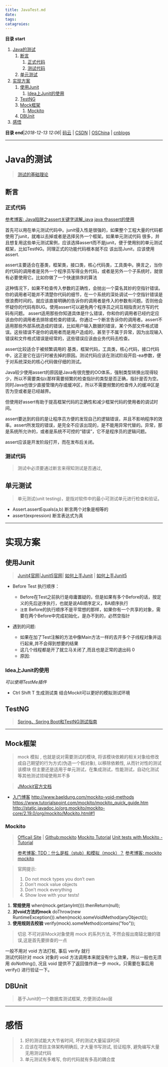 ```yaml
---
title: JavaTest.md
date: 
tags: 
catagroies: 
---
```


**目录 start**
 
1. [Java的测试](#java的测试)
    1. [断言](#断言)
        1. [正式代码](#正式代码)
        1. [测试代码](#测试代码)
    1. [单元测试](#单元测试)
1. [实现方案](#实现方案)
    1. [使用Junit](#使用junit)
        1. [Idea上Junit的使用](#idea上junit的使用)
    1. [TestNG](#testng)
    1. [Mock框架](#mock框架)
        1. [Mockito](#mockito)
    1. [DBUnit](#dbunit)
1. [感悟](#感悟)

**目录 end**|_2018-12-13 12:06_| [码云](https://gitee.com/gin9) | [CSDN](http://blog.csdn.net/kcp606) | [OSChina](https://my.oschina.net/kcp1104) | [cnblogs](http://www.cnblogs.com/kuangcp)
****************************************
# Java的测试
> [测试的基础理论](/Skills/Base/Test.md)

## 断言
### 正式代码
[参考博客: Java陷阱之assert关键字详解_java](https://yq.aliyun.com/ziliao/131292)
[java 中assert的使用](http://www.cnblogs.com/mylove7/articles/3457157.html)

首先可以用在单元测试代码中。junit侵入性是很强的，如果整个工程大量的代码都使用了junit，就难以去掉或者是选择另外一个框架。如果单元测试代码 很多，并且想复用这些单元测试案例，应该选择assert而不是junit，便于使用别的单元测试框架，比如TestNG。同理正式的功能代码根本就不应 该出现Junit，应该使用assert.

assert主要适合在基类，框架类，接口类，核心代码类，工具类中。换言之，当你的代码的调用者是另外一个程序员写得业务代码，或者是另外一个子系统时，就很有必要使用它。比如你做了一个快速排序的算法 

这种情况下，如果不检查传入参数的正确性，会抛出一个莫名其妙的空指针错误。你的调用者可能并不清楚你代码的细节，在一个系统的深处调试一个空指针错误是很浪费时间的。就应该直接明确的告诉你的调用者是传入的参数有问题。否则他会怀疑你的代码有BUG。使用assert可以避免两个程序员之间互相指责对方写的代码有问题。
assert适用那些你知道具体是什么错误，你和你的调用者已经约定应该由你的调用者去排除或检查的错误。你通过一个断言告诉你的调用者。assert不适用那些外部系统造成的错误，比如用户输入数据的错误，某个外部文件格式错误。这些错误不是你的调用者而是用户造成的，甚至于不属于异常，因为出现输入错误和文件格式错误是经常的，这些错误应该由业务代码去检查。

assert比较适合于被频繁调用的 基类，框架代码，工具类，核心代码，接口代码中，这正是它在运行时被去掉的原因。测试代码应该在测试阶段开启-ea参数，便于对系统深处的核心代码做仔细的测试。

Java较少使用assert的原因是Java有很完整的OO体系，强制类型转换出现得较少，所以不需要类似c那样需要频繁的检查指针的类型是否正确，指针是否为空。同时Java也很少直接管理内存或缓冲区，所以不需要频繁的检查传入的缓冲区是否为空或者是已经越界。

但使用好assert有助于提高框架代码的正确性和减少框架代码的使用者的调试时间。

assert要达到的目的是让程序员方便的发现自己的逻辑错误，并且不影响程序的效率。assert所发现的错误，是完全不应该出现的，是不能用异常代替的。异常，那是系统所允许的，或者是系统不可控的“错误”，它不是程序员的逻辑问题。

assert应该是开发阶段打开，而在发布后关闭。

### 测试代码
> 测试中必须要通过断言来得知测试是否通过, 


## 单元测试
> 单元测试(unit testing)，是指对软件中的最小可测试单元进行检查和验证。

- Assert.assertEquals(a,b) 断言两个对象是相等的
- assert(expression) 断言表达式为真

****************
# 实现方案
## 使用Junit
> [Junit4官网](https://junit.org/junit4/)|[Junit5官网](https://junit.org/junit5/)| [如何上手Junit](/MyBlog/how-to-use-junit.md) | [如何上手Junit5](/MyBlog/how-to-use-junit5.md)

- Before Test 执行顺序：
    - Before在Test之前执行是毋庸置疑的，但是如果有多个Before的话，按定义的先后逆序执行，也就是说AB顺序定义，BA顺序执行
    - `注意` Before的执行顺序不是平常想的那样，如果你有一个共享的对象，需要在两个Before中完成初始化，是办不到的，必然空指针

- 遇到的问题:
    - 如果在加了Test注解的方法中像Main方法一样的去开多个子线程对象并运行起来,并不会得到想要的结果
    - 这几个线程都是开了就立马关闭了,而且也是正常的退出码 0 
    - 原因:

### Idea上Junit的使用
_可以使用TestMe插件_
- Ctrl Shift T 生成测试类 结合Mockit可以更好的模拟测试环境

## TestNG
> [Spring、Spring Boot和TestNG测试指南](https://github.com/chanjarster/spring-test-examples)

**************
## Mock框架
> mock 模拟 , 也就是说对需要测试的模块, 将该模块依赖的相关对象给修改成自己期望的行为方式(伪造一个假对象), 以移除依赖性, 从而针对性的测试该模块
> 但主要还是适用于单元测试，在集成测试，性能测试，自动化测试等其他测试领域使用并不多

> [JMockit官方文档](http://www.vogella.com/tutorials/Mockito/article.html#testing-with-mock-objects)
- [入门博客](http://blog.csdn.net/chjttony/article/details/17838693)
http://www.baeldung.com/mockito-void-methods
https://www.tutorialspoint.com/mockito/mockito_quick_guide.htm
http://static.javadoc.io/org.mockito/mockito-core/2.19.0/org/mockito/Mockito.html#1

### Mockito
> [Officail Site](http://site.mockito.org/) | [Github:mockito](https://github.com/mockito/mockito)
> [Mockito Tutorial](https://www.tutorialspoint.com/mockito/index.htm)
> [Unit tests with Mockito - Tutorial](http://www.vogella.com/tutorials/Mockito/article.html)

> [参考博客: TDD：什么是桩（stub）和模拟（mock）？](http://www.cnblogs.com/happyframework/p/3595547.html)
> [参考博客: mockito](http://www.testclass.net/mockito/)
> [mockito](http://static.javadoc.io/org.mockito/mockito-core/2.19.0/org/mockito/Mockito.html#1)

> 官网提示:
>1. Do not mock types you don’t own
>1. Don’t mock value objects
>1. Don’t mock everything
>1. Show love with your tests!

1. **常规使用** when(mock.get(anyInt())).thenReturn(null);
1. **对void方法的mock** doThrow(new RuntimeException()).when(mock).someVoidMethod(anyObject());
1. **使用规则去校验** verify(mock).someMethod(contains("foo"));

> 切忌 不可对非Mock对象使用 mock 的系列方法, 不然会报出南辕北辙的错误,这是首先要排查的一点

一般不用对 void 方法打桩, 事后 verify 就行  
测试代码针对 mock  对象的 void 方法调用本来就没有什么效果，所以一般也无须用 doNothing(), 况且 void 提供不了返回值作进一步 mock，只需要在事后用 verify() 进行验证一下。
## DBUnit
> 基于Junit的一个数据库测试框架, 方便测试dao层

**********************
# 感悟
>1. 好的测试能大大节省时间, 坏的测试大量延误时间
>1. 应该在项目主体架构明确后, 才大量书写测试, 验证程序, 避免编写大量无用测试代码
>1. 单元测试有多难写, 你的代码就有多高的耦合度

